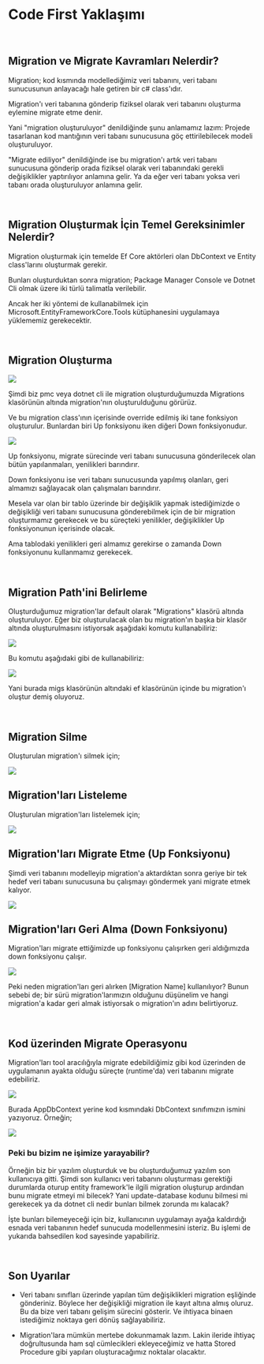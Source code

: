 # Code First Yaklaşımı  

<br>

## Migration ve Migrate Kavramları Nelerdir?
<p>
Migration; kod kısmında modellediğimiz veri tabanını, veri tabanı sunucusunun anlayacağı hale getiren bir c# class'ıdır.
</p>
<p>
Migration'ı veri tabanına gönderip fiziksel olarak veri tabanını oluşturma eylemine migrate etme denir.
</p>
<p>
Yani "migration oluşturuluyor" denildiğinde şunu anlamamız lazım: Projede tasarlanan kod mantığının veri tabanı sunucusuna göç ettirilebilecek modeli oluşturuluyor.
</p>
<p>
"Migrate ediliyor" denildiğinde ise bu migration'ı artık veri tabanı sunucusuna gönderip orada fiziksel olarak veri tabanındaki gerekli değişiklikler yaptırılıyor anlamına gelir. Ya da eğer veri tabanı yoksa veri tabanı orada oluşturuluyor anlamına gelir.
</p>
<br>

## Migration Oluşturmak İçin Temel Gereksinimler Nelerdir?
<p>
Migration oluşturmak için temelde Ef Core aktörleri olan DbContext ve Entity class'larını oluşturmak gerekir.
</p>
<p>
Bunları oluşturduktan sonra migration; Package Manager Console ve Dotnet Cli olmak üzere iki türlü talimatla verilebilir.
</p> 
<p>
Ancak her iki yöntemi de kullanabilmek için Microsoft.EntityFrameworkCore.Tools kütüphanesini uygulamaya yüklememiz gerekecektir.
</p> 
<br>

## Migration Oluşturma
<img src="../img/migration-oluşturma.png">

<br>
<p>
Şimdi biz pmc veya dotnet cli ile migration oluşturduğumuzda Migrations klasörünün altında migration'nın oluşturulduğunu görürüz. 
</p>
<p>
Ve bu migration class'ının içerisinde override edilmiş iki tane fonksiyon oluşturulur. Bunlardan biri Up fonksiyonu iken diğeri Down fonksiyonudur. 
</p>
<img src="../img/migration-classı.png">

<br>
<p>
Up fonksiyonu, migrate sürecinde veri tabanı sunucusuna gönderilecek olan bütün yapılanmaları, yenilikleri barındırır.
</p>
<p>
Down fonksiyonu ise veri tabanı sunucusunda yapılmış olanları, geri almamızı sağlayacak olan çalışmaları barındırır.
</p>
<p>
Mesela var olan bir tablo üzerinde bir değişiklik yapmak istediğimizde o değişikliği veri tabanı sunucusuna gönderebilmek için de bir migration oluşturmamız gerekecek ve bu süreçteki yenilikler, değişiklikler Up fonksiyonunun içerisinde olacak.
</p>
<p>
Ama tablodaki yenilikleri geri almamız gerekirse o zamanda Down fonksiyonunu kullanmamız gerekecek.
</p>
<br>

## Migration Path'ini Belirleme
<p>
Oluşturduğumuz migration'lar default olarak "Migrations" klasörü altında oluşturuluyor. Eğer biz oluşturulacak olan bu migration'ın başka bir klasör altında oluşturulmasını istiyorsak aşağıdaki komutu kullanabiliriz:
</p>
<img src="../img/migration-path.png">

<br>
<p> 
Bu komutu aşağıdaki gibi de kullanabiliriz:
</p>
<img src="../img/migration-path1.png">

<br>
<p>
Yani burada migs klasörünün altındaki ef klasörünün içinde bu migration'ı oluştur demiş oluyoruz. 
</p>
<br>

## Migration Silme
<p>
Oluşturulan migration'ı silmek için;
</p>
<img src="../img/migration-silme.png">

<br>

## Migration'ları Listeleme
<p>
Oluşturulan migration'ları listelemek için;
</p>
<img src="../img/migration-listeleme.png">

<br>

## Migration'ları Migrate Etme (Up Fonksiyonu)  
<p>
Şimdi veri tabanını modelleyip migration'a aktardıktan sonra geriye bir tek hedef veri tabanı sunucusuna bu çalışmayı göndermek yani migrate etmek kalıyor.
</p>
<img src="../img/migrate-etmek.png">

<br>

## Migration'ları Geri Alma (Down Fonksiyonu)
<p>
Migration'ları migrate ettiğimizde up fonksiyonu çalışırken geri aldığımızda down fonksiyonu çalışır.
</p>
<img src="../img/migrationları-geri-alma.png">

<br>
<p>
Peki neden migration'ları geri alırken [Migration Name] kullanılıyor? Bunun sebebi de; bir sürü migration'larımızın olduğunu düşünelim ve hangi migration'a kadar geri almak istiyorsak o migration'ın adını belirtiyoruz. 
</p>
<br>

## Kod üzerinden Migrate Operasyonu
<p>
Migration'ları tool aracılığıyla migrate edebildiğimiz gibi kod üzerinden de uygulamanın ayakta olduğu süreçte (runtime'da) veri tabanını migrate edebiliriz.
</p>
<img src="../img/kod-üzerinden-migrate.png">

<br>
<p>
Burada AppDbContext yerine kod kısmındaki DbContext sınıfımızın ismini yazıyoruz. Örneğin;
</p>

<img src="../img/kod-üzerinden-migrate1.png">

<br>
<h3>
Peki bu bizim ne işimize yarayabilir?  
</h3>
<p>
Örneğin biz bir yazılım oluşturduk ve bu oluşturduğumuz yazılım son kullanıcıya gitti. Şimdi son kullanıcı veri tabanını oluşturması gerektiği durumlarda oturup entity framework'le ilgili migration oluşturup ardından bunu migrate etmeyi mi bilecek? Yani update-database kodunu bilmesi mi gerekecek ya da dotnet cli nedir bunları bilmek zorunda mı kalacak?
</p>
<p>
İşte bunları bilemeyeceği için biz, kullanıcının uygulamayı ayağa kaldırdığı esnada veri tabanının hedef sunucuda modellenmesini isteriz. Bu işlemi de yukarıda bahsedilen kod sayesinde yapabiliriz.
</p>
<br>

## Son Uyarılar
* <p> Veri tabanı sınıfları üzerinde yapılan tüm değişiklikleri migration eşliğinde gönderiniz. Böylece her değişikliği migration ile kayıt altına almış oluruz. Bu da bize veri tabanı gelişim sürecini gösterir. Ve ihtiyaca binaen istediğimiz noktaya geri dönüş sağlayabiliriz.  
</p>

* <p>Migration'lara mümkün mertebe dokunmamak lazım. Lakin ileride ihtiyaç doğrultusunda ham sql cümlecikleri ekleyeceğimiz ve hatta Stored Procedure gibi yapıları oluşturacağımız noktalar olacaktır.
</p>






